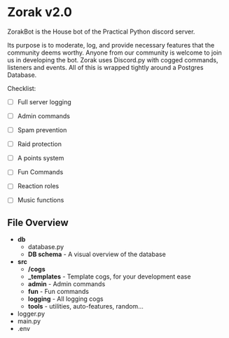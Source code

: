 # Zorak v2.0

ZorakBot is the House bot of the Practical Python discord server.

Its purpose is to moderate, log, and provide necessary features that the community deems worthy. 
Anyone from our community is welcome to join us in developing the bot. 
Zorak uses Discord.py with cogged commands, listeners and events. 
All of this is wrapped tightly around a Postgres Database.


Checklist:
- [ ] Full server logging
- [ ] Admin commands
- [ ] Spam prevention
- [ ] Raid protection
- [ ] A points system
- [ ] Fun Commands
- [ ] Reaction roles
- [ ] Music functions

      
## File Overview
- **db**
  - database.py
  - **DB schema** - A visual overview of the database
- **src**
  -  **/cogs**
    - **_templates** - Template cogs, for your development ease
    - **admin** - Admin commands
    - **fun** - Fun commands
    - **logging** - All logging cogs 
    - **tools** - utilities, auto-features, random...
- logger.py
- main.py
- .env
      
      
